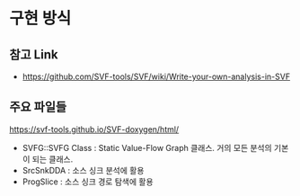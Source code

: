 # 구현 방식

## 참고 Link

- https://github.com/SVF-tools/SVF/wiki/Write-your-own-analysis-in-SVF

## 주요 파일들

https://svf-tools.github.io/SVF-doxygen/html/

- SVFG::SVFG Class : Static Value-Flow Graph 클래스. 거의 모든 분석의 기본이 되는 클래스.
- SrcSnkDDA : 소스 싱크 분석에 활용
- ProgSlice : 소스 싱크 경로 탐색에 활용